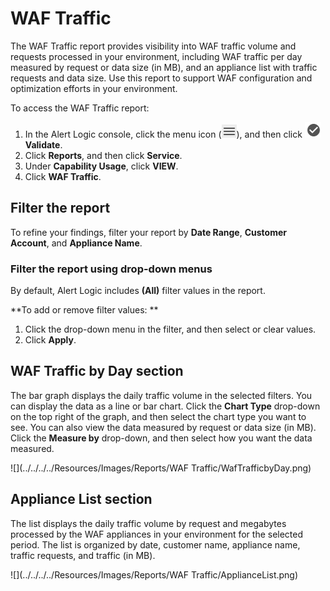 #  WAF Traffic

The WAF Traffic report provides visibility into WAF traffic volume and requests processed in your environment, including WAF traffic per day measured by request or data size (in MB), and an appliance list with traffic requests and data size. Use this report to support WAF configuration and optimization efforts in your environment.

To access the WAF Traffic report:

1. In the Alert Logic console, click the menu icon (![](../../../../Resources/Images/dashboard/menu-icon.png)), and then click ![](../../../../Resources/Images/dashboard/validate-icon.png)**Validate**.
2. Click **Reports**, and then click **Service**.
3. Under **Capability Usage**, click **VIEW**.
4. Click **WAF Traffic**.

## Filter the report

To refine your findings, filter your report by  **Date Range**, **Customer Account**, and **Appliance Name**.

### Filter the report using drop-down menus

By default, Alert Logic includes **(All)** filter values in the report.

**To add or remove filter values: **

1. Click the drop-down menu in the filter, and then select or clear values.
2. Click **Apply**.

## WAF Traffic by Day section

The bar graph displays the daily traffic volume in the selected filters. You can display the data as a line or bar chart. Click the **Chart Type** drop-down on the top right of the graph, and then select the chart type you want to see. You can also view the data measured  by request or data size (in MB). Click the **Measure by** drop-down, and then select how you want the data measured.

![](../../../../Resources/Images/Reports/WAF Traffic/WafTrafficbyDay.png)

## Appliance List section

The list displays the daily traffic volume by request and megabytes processed by the WAF appliances in your environment for the selected period. The list is organized by date, customer name, appliance name, traffic requests, and traffic (in MB).

![](../../../../Resources/Images/Reports/WAF Traffic/ApplianceList.png)
